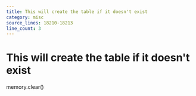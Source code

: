 ```yaml
---
title: This will create the table if it doesn't exist
category: misc
source_lines: 18210-18213
line_count: 3
---
```


# This will create the table if it doesn't exist
memory.clear()

